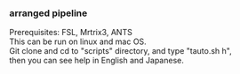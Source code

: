 ### arranged pipeline

Prerequisites: FSL, Mrtrix3, ANTS  
This can be run on linux and mac OS.  
Git clone and cd to "scripts" directory, and type "tauto.sh h",  
then you can see help in English and Japanese.
